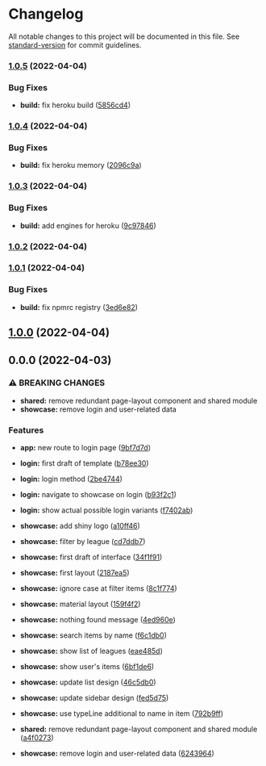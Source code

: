 # Changelog

All notable changes to this project will be documented in this file. See [standard-version](https://github.com/conventional-changelog/standard-version) for commit guidelines.

### [1.0.5](https://github.com/hello-foma/path_of_exile_stash/compare/v1.0.4...v1.0.5) (2022-04-04)


### Bug Fixes

* **build:** fix heroku build ([5856cd4](https://github.com/hello-foma/path_of_exile_stash/commit/5856cd48087f5a05e5589f663b5bdcf23053db2f))

### [1.0.4](https://github.com/hello-foma/path_of_exile_stash/compare/v1.0.3...v1.0.4) (2022-04-04)


### Bug Fixes

* **build:** fix heroku memory ([2096c9a](https://github.com/hello-foma/path_of_exile_stash/commit/2096c9a9194daccc390694ad0d5b77899e18c736))

### [1.0.3](https://github.com/hello-foma/path_of_exile_stash/compare/v1.0.2...v1.0.3) (2022-04-04)


### Bug Fixes

* **build:** add engines for heroku ([9c97846](https://github.com/hello-foma/path_of_exile_stash/commit/9c9784601a7d8fa89343c0c329ad82af9b9b423a))

### [1.0.2](https://github.com/hello-foma/path_of_exile_stash/compare/v1.0.1...v1.0.2) (2022-04-04)

### [1.0.1](https://github.com/hello-foma/path_of_exile_stash/compare/v1.0.0...v1.0.1) (2022-04-04)


### Bug Fixes

* **build:** fix npmrc registry ([3ed6e82](https://github.com/hello-foma/path_of_exile_stash/commit/3ed6e822451cd10542e9608ab6a59de5a98d31d3))

## [1.0.0](https://github.com/hello-foma/path_of_exile_stash/compare/v0.0.0...v1.0.0) (2022-04-04)

## 0.0.0 (2022-04-03)


### ⚠ BREAKING CHANGES

* **shared:** remove redundant page-layout component and shared module
* **showcase:** remove login and user-related data

### Features

* **app:** new route to login page ([9bf7d7d](https://github.com/hello-foma/path_of_exile_stash/commit/9bf7d7d2327007d92e7aba10d057b818dfc263ab))
* **login:** first draft of template ([b78ee30](https://github.com/hello-foma/path_of_exile_stash/commit/b78ee3032866aab32324ab18774178d0a4252fb7))
* **login:** login method ([2be4744](https://github.com/hello-foma/path_of_exile_stash/commit/2be474413787bc1126c9144c3a21cdb58adf9dd6))
* **login:** navigate to showcase on login ([b93f2c1](https://github.com/hello-foma/path_of_exile_stash/commit/b93f2c1b9a5baabf04eb325bb0d1fc9081ee7256))
* **login:** show actual possible login variants ([f7402ab](https://github.com/hello-foma/path_of_exile_stash/commit/f7402ab3c3240dc5e4c5c4f24550e6506881e47a))
* **showcase:** add shiny logo ([a10ff46](https://github.com/hello-foma/path_of_exile_stash/commit/a10ff46bf63008dec83c28b849ce8c57bc4480ba))
* **showcase:** filter by league ([cd7ddb7](https://github.com/hello-foma/path_of_exile_stash/commit/cd7ddb7da0c202ed81e29ae8be358bbff6f4f95e))
* **showcase:** first draft of interface ([34f1f91](https://github.com/hello-foma/path_of_exile_stash/commit/34f1f9126c400829883d03ff7e03c21c158968df))
* **showcase:** first layout ([2187ea5](https://github.com/hello-foma/path_of_exile_stash/commit/2187ea57bbc798e08e1837637a62dc322b704c8a))
* **showcase:** ignore case at filter items ([8c1f774](https://github.com/hello-foma/path_of_exile_stash/commit/8c1f774343fba6be90512c0d7e746f9fc7464ac0))
* **showcase:** material layout ([159f4f2](https://github.com/hello-foma/path_of_exile_stash/commit/159f4f285465f13753db169bbaa87225e1d2dca9))
* **showcase:** nothing found message ([4ed960e](https://github.com/hello-foma/path_of_exile_stash/commit/4ed960e8ec5236dc4df11167656fd93454dff1c6))
* **showcase:** search items by name ([f6c1db0](https://github.com/hello-foma/path_of_exile_stash/commit/f6c1db002de7e30489e6d9b3f253d1eaab69494d))
* **showcase:** show list of leagues ([eae485d](https://github.com/hello-foma/path_of_exile_stash/commit/eae485d295dec3eab940f8c364790983a227181d))
* **showcase:** show user's items ([6bf1de6](https://github.com/hello-foma/path_of_exile_stash/commit/6bf1de63642d2c31b79904f043b7cef0e3b81d08))
* **showcase:** update list design ([46c5db0](https://github.com/hello-foma/path_of_exile_stash/commit/46c5db06b1f91645755f1c8adb7ac7eb2a743d4f))
* **showcase:** update sidebar design ([fed5d75](https://github.com/hello-foma/path_of_exile_stash/commit/fed5d754706d86ac9de294195e53e8a6448d7585))
* **showcase:** use typeLine additional to name in item ([792b9ff](https://github.com/hello-foma/path_of_exile_stash/commit/792b9ff4700e999b5e7d023c41a36bb1756e76c2))


* **shared:** remove redundant page-layout component and shared module ([a4f0273](https://github.com/hello-foma/path_of_exile_stash/commit/a4f02738911b46a4fc5ddb9882be59fe8e1896ed))
* **showcase:** remove login and user-related data ([6243964](https://github.com/hello-foma/path_of_exile_stash/commit/6243964746ca495ab355bbb165b46d378cf73978))

